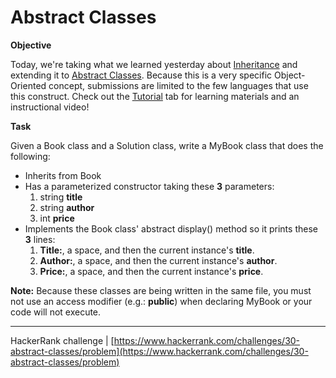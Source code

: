 # Abstract Classes

**Objective**

Today, we're taking what we learned yesterday about [Inheritance](https://docs.oracle.com/javase/tutorial/java/IandI/subclasses.html) and extending it to [Abstract Classes](https://docs.oracle.com/javase/tutorial/java/IandI/abstract.html). Because this is a very specific Object-Oriented concept, submissions are limited to the few languages that use this construct. Check out the [Tutorial](https://www.hackerrank.com/challenges/30-abstract-classes/tutorial) tab for learning materials and an instructional video!

**Task**

Given a Book class and a Solution class, write a MyBook class that does the following:
- Inherits from Book
- Has a parameterized constructor taking these **3** parameters:
  1. string **title**
  2. string **author**
  3. int **price** 
- Implements the Book class' abstract display() method so it prints these **3** lines:
  1. **Title:**, a space, and then the current instance's **title**.
  2. **Author:**, a space, and then the current instance's **author**.
  3. **Price:**, a space, and then the current instance's **price**.

**Note:** Because these classes are being written in the same file, you must not use an access modifier (e.g.: **public**) when declaring MyBook or your code will not execute.

___

HackerRank challenge | [https://www.hackerrank.com/challenges/30-abstract-classes/problem](https://www.hackerrank.com/challenges/30-abstract-classes/problem)
